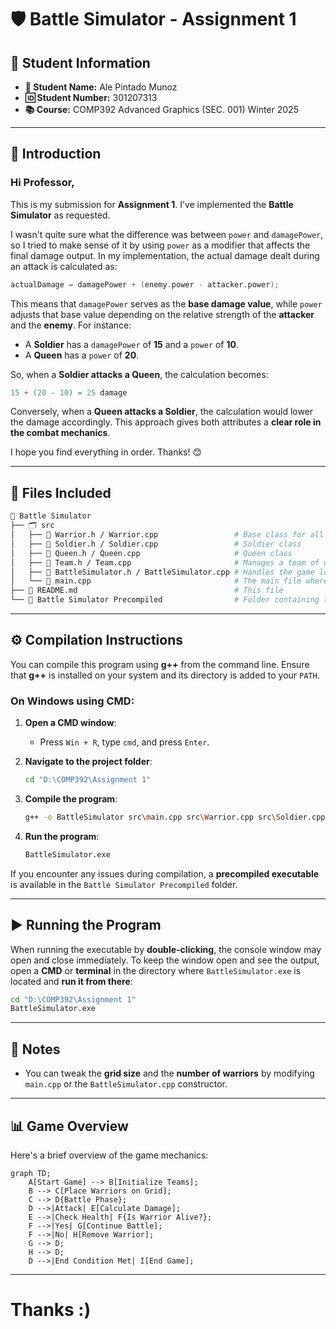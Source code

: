 # 🛡️ Battle Simulator - Assignment 1

## 📌 Student Information
- **📝 Student Name:** Ale Pintado Munoz
- **🆔 Student Number:** 301207313
- **📚 Course:** COMP392 Advanced Graphics (SEC. 001) Winter 2025

---

## 🎯 Introduction
### Hi Professor,

This is my submission for **Assignment 1**. I’ve implemented the **Battle Simulator** as requested.

I wasn't quite sure what the difference was between `power` and `damagePower`, so I tried to make sense of it by using `power` as a modifier that affects the final damage output. In my implementation, the actual damage dealt during an attack is calculated as:

```cpp
actualDamage = damagePower + (enemy.power - attacker.power);
```

This means that `damagePower` serves as the **base damage value**, while `power` adjusts that base value depending on the relative strength of the **attacker** and the **enemy**. For instance:

- A **Soldier** has a `damagePower` of **15** and a `power` of **10**.
- A **Queen** has a `power` of **20**.

So, when a **Soldier attacks a Queen**, the calculation becomes:

```cpp
15 + (20 - 10) = 25 damage
```

Conversely, when a **Queen attacks a Soldier**, the calculation would lower the damage accordingly. This approach gives both attributes a **clear role in the combat mechanics**.

I hope you find everything in order. Thanks! 😊

---

## 📂 Files Included

```bash
📁 Battle Simulator
├── 🗂️ src
│   ├── 📝 Warrior.h / Warrior.cpp                 # Base class for all warriors
│   ├── 📝 Soldier.h / Soldier.cpp                 # Soldier class
│   ├── 📝 Queen.h / Queen.cpp                     # Queen class
│   ├── 📝 Team.h / Team.cpp                       # Manages a team of warriors
│   ├── 📝 BattleSimulator.h / BattleSimulator.cpp # Handles the game logic and grid management
│   └── 📝 main.cpp                                # The main file where the program starts
├── 📄 README.md                                   # This file
└── 📁 Battle Simulator Precompiled                # Folder containing the precompiled executable
```

---

## ⚙️ Compilation Instructions

You can compile this program using **g++** from the command line. Ensure that **g++** is installed on your system and its directory is added to your `PATH`.

### On **Windows** using CMD:

1. **Open a CMD window**:
   - Press `Win + R`, type `cmd`, and press `Enter`.

2. **Navigate to the project folder**:
   ```bash
   cd "D:\COMP392\Assignment 1"
   ```

3. **Compile the program**:
   ```bash
   g++ -o BattleSimulator src\main.cpp src\Warrior.cpp src\Soldier.cpp src\Queen.cpp src\Team.cpp src\BattleSimulator.cpp
   ```

4. **Run the program**:
   ```bash
   BattleSimulator.exe
   ```

If you encounter any issues during compilation, a **precompiled executable** is available in the `Battle Simulator Precompiled` folder.

---

## ▶️ Running the Program

When running the executable by **double-clicking**, the console window may open and close immediately. To keep the window open and see the output, open a **CMD** or **terminal** in the directory where `BattleSimulator.exe` is located and **run it from there**:

```bash
cd "D:\COMP392\Assignment 1"
BattleSimulator.exe
```

---

## 🔧 Notes

- You can tweak the **grid size** and the **number of warriors** by modifying `main.cpp` or the `BattleSimulator.cpp` constructor.

---

## 📊 Game Overview

Here's a brief overview of the game mechanics:

```mermaid
graph TD;
    A[Start Game] --> B[Initialize Teams];
    B --> C[Place Warriors on Grid];
    C --> D{Battle Phase};
    D -->|Attack| E[Calculate Damage];
    E -->|Check Health| F{Is Warrior Alive?};
    F -->|Yes| G[Continue Battle];
    F -->|No| H[Remove Warrior];
    G --> D;
    H --> D;
    D -->|End Condition Met| I[End Game];
```


---



# Thanks :)

